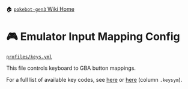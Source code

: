 🏠 [`pokebot-gen3` Wiki Home](../Readme.md)

# 🎮 Emulator Input Mapping Config

[`profiles/keys.yml`](../../profiles/keys.yml)

This file controls keyboard to GBA button mappings.

For a full list of available key codes, see [here](https://www.tcl.tk/man/tcl8.4/TkCmd/keysyms.html) or [here](https://anzeljg.github.io/rin2/book2/2405/docs/tkinter/key-names.html) (column `.keysym`).

